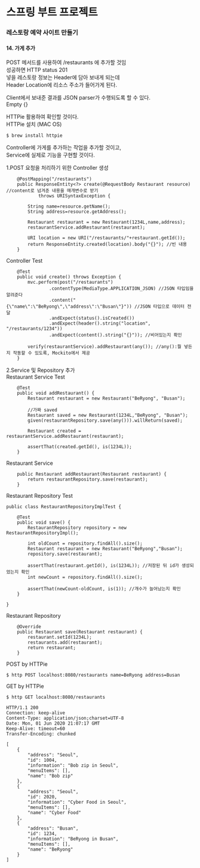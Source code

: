 # 스프링 부트 프로젝트
### 레스토랑 예약 사이트 만들기 

#### 14. 가게 추가  

POST 메서드를 사용하여 /restaurants 에 추가할 것임    
성공하면 HTTP status 201    
넣을 레스토랑 정보는 Header에 담아 보내게 되는데  
Header Location에 리소스 주소가 들어가게 된다.   

Client에서 보내준 결과를 JSON parser가 수행되도록 할 수 있다.  
Empty {}

HTTPie 활용하여 확인할 것이다.       
HTTPie 설치 (MAC OS)
```shell script
$ brew install httpie
```

Controller에 가게를 추가하는 작업을 추가할 것이고,   
Service에 실제로 기능을 구현할 것이다.   

1.POST 요청을 처리하기 위한 Controller 생성
```
    @PostMapping("/restaurants")
    public ResponseEntity<?> create(@RequestBody Restaurant resource) //content로 넘겨준 내용을 매개변수로 받기
            throws URISyntaxException {

        String name=resource.getName();
        String address=resource.getAddress();

        Restaurant restaurant = new Restaurant(1234L,name,address);
        restaurantService.addRestaurant(restaurant);

        URI location = new URI("/restaurants/"+restaurant.getId());
        return ResponseEntity.created(location).body("{}"); //빈 내용
    }
```   
Controller Test
```
    @Test
    public void create() throws Exception {
        mvc.perform(post("/restaurants")
                .contentType(MediaType.APPLICATION_JSON) //JSON 타입임을 알려준다
                .content("{\"name\":\"BeRyong\",\"address\":\"Busan\"}")) //JSON 타입으로 데이터 전달
                .andExpect(status().isCreated())
                .andExpect(header().string("location", "/restaurants/1234"))
                .andExpect(content().string("{}")); //비어있는지 확인

        verify(restaurantService).addRestaurant(any()); //any():뭘 넣든지 작동할 수 있도록, Mockito에서 제공
    }
```

2.Service 및 Repository 추가    
Restaurant Service Test
```
    @Test
    public void addRestaurant() {
        Restaurant restaurant = new Restaurant("BeRyong", "Busan");

        //가짜 saved
        Restaurant saved = new Restaurant(1234L,"BeRyong", "Busan");
        given(restaurantRepository.save(any())).willReturn(saved);

        Restaurant created = restaurantService.addRestaurant(restaurant);

        assertThat(created.getId(), is(1234L));
    }
```

Restaurant Service
```
    public Restaurant addRestaurant(Restaurant restaurant) {
        return restaurantRepository.save(restaurant);
    }
```

Restaurant Repository Test
```
public class RestaurantRepositoryImplTest {

    @Test
    public void save() {
        RestaurantRepository repository = new RestaurantRepositoryImpl();

        int oldCount = repository.findAll().size();
        Restaurant restaurant = new Restaurant("BeRyong","Busan");
        repository.save(restaurant);

        assertThat(restaurant.getId(), is(1234L)); //저장된 뒤 id가 생성되었는지 확인    
        int newCount = repository.findAll().size();

        assertThat(newCount-oldCount, is(1)); //개수가 늘어났는지 확인
    }

}
```

Restaurant Repository
```
    @Override
    public Restaurant save(Restaurant restaurant) {
        restaurant.setId(1234L);
        restaurants.add(restaurant);
        return restaurant;
    }
```

POST by HTTPie
```shell script
$ http POST localhost:8080/restaurants name=BeRyong address=Busan
```

GET by HTTPie
```shell script
$ http GET localhost:8080/restaurants

HTTP/1.1 200 
Connection: keep-alive
Content-Type: application/json;charset=UTF-8
Date: Mon, 01 Jun 2020 21:07:17 GMT
Keep-Alive: timeout=60
Transfer-Encoding: chunked

[
    {
        "address": "Seoul",
        "id": 1004,
        "information": "Bob zip in Seoul",
        "menuItems": [],
        "name": "Bob zip"
    },
    {
        "address": "Seoul",
        "id": 2020,
        "information": "Cyber Food in Seoul",
        "menuItems": [],
        "name": "Cyber Food"
    },
    {
        "address": "Busan",
        "id": 1234,
        "information": "BeRyong in Busan",
        "menuItems": [],
        "name": "BeRyong"
    }
]
```
    
    
